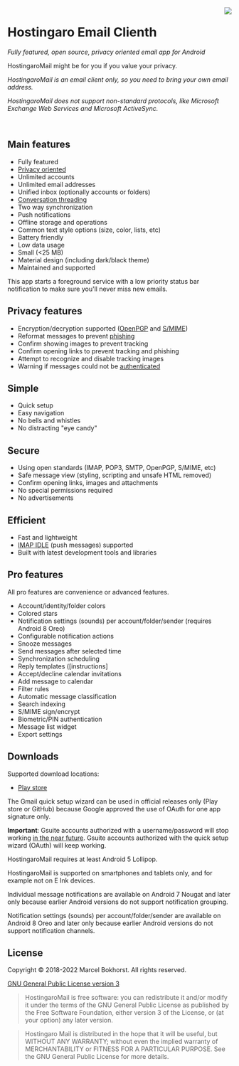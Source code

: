 
<img align="right" src="https://hostingaro.com/static/brand/icon.png">

# Hostingaro Email Clienth

*Fully featured, open source, privacy oriented email app for Android*


HostingaroMail might be for you if you value your privacy.

*HostingaroMail is an email client only, so you need to bring your own email address.*

*HostingaroMail does not support non-standard protocols, like Microsoft Exchange Web Services and Microsoft ActiveSync.*

<br>

## Main features

* Fully featured
* [Privacy oriented](https://github.com/Hostingaro/Hostingaro-Mail/blob/master/PRIVACY.md)
* Unlimited accounts
* Unlimited email addresses
* Unified inbox (optionally accounts or folders)
* [Conversation threading](https://en.wikipedia.org/wiki/Conversation_threading)
* Two way synchronization
* Push notifications
* Offline storage and operations
* Common text style options (size, color, lists, etc)
* Battery friendly
* Low data usage
* Small (<25 MB)
* Material design (including dark/black theme)
* Maintained and supported

This app starts a foreground service with a low priority status bar notification to make sure you'll never miss new emails.

## Privacy features

* Encryption/decryption supported ([OpenPGP](https://www.openpgp.org/) and [S/MIME](https://en.wikipedia.org/wiki/S/MIME))
* Reformat messages to prevent [phishing](https://en.wikipedia.org/wiki/Phishing)
* Confirm showing images to prevent tracking
* Confirm opening links to prevent tracking and phishing
* Attempt to recognize and disable tracking images
* Warning if messages could not be [authenticated](https://github.com/Hostingaro/Hostingaro-Mail/blob/master/FAQ.md#user-content-faq92)

## Simple

* Quick setup
* Easy navigation
* No bells and whistles
* No distracting "eye candy"

## Secure

* Using open standards (IMAP, POP3, SMTP, OpenPGP, S/MIME, etc)
* Safe message view (styling, scripting and unsafe HTML removed)
* Confirm opening links, images and attachments
* No special permissions required
* No advertisements

## Efficient

* Fast and lightweight
* [IMAP IDLE](https://en.wikipedia.org/wiki/IMAP_IDLE) (push messages) supported
* Built with latest development tools and libraries

## Pro features

All pro features are convenience or advanced features.

* Account/identity/folder colors
* Colored stars
* Notification settings (sounds) per account/folder/sender (requires Android 8 Oreo)
* Configurable notification actions
* Snooze messages 
* Send messages after selected time
* Synchronization scheduling 
* Reply templates ([instructions]
* Accept/decline calendar invitations
* Add message to calendar
* Filter rules 
* Automatic message classification
* Search indexing
* S/MIME sign/encrypt
* Biometric/PIN authentication
* Message list widget
* Export settings

## Downloads

Supported download locations:

* [Play store](https://play.google.com/store/apps/details?id=com.hostingaro.email)

The Gmail quick setup wizard can be used in official releases only (Play store or GitHub) because Google approved the use of OAuth for one app signature only.

**Important**: Gsuite accounts authorized with a username/password will stop working
[in the near future](https://gsuiteupdates.googleblog.com/2019/12/less-secure-apps-oauth-google-username-password-incorrect.html).
Gsuite accounts authorized with the quick setup wizard (OAuth) will keep working.

HostingaroMail requires at least Android 5 Lollipop.

HostingaroMail is supported on smartphones and tablets only, and for example not on E Ink devices.

Individual message notifications are available on Android 7 Nougat and later only
because earlier Android versions do not support notification grouping.

Notification settings (sounds) per account/folder/sender are available on Android 8 Oreo and later only
because earlier Android versions do not support notification channels.


## License

Copyright &copy; 2018-2022 Marcel Bokhorst. All rights reserved.

[GNU General Public License version 3](https://www.gnu.org/licenses/gpl.txt)

> HostingaroMail is free software: you can redistribute it and/or modify it under the terms of the GNU General Public License as published by the Free Software Foundation, either version 3 of the License, or (at your option) any later version.

> Hostingaro Mail is distributed in the hope that it will be useful, but WITHOUT ANY WARRANTY; without even the implied warranty of MERCHANTABILITY or FITNESS FOR A PARTICULAR PURPOSE. See the GNU General Public License for more details.
